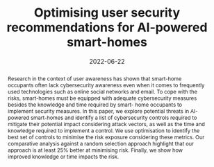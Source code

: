 ---
title: "Optimising user security recommendations for AI-powered smart-homes"
abstract: "Research in the context of user awareness has shown that smart-home occupants often lack cybersecurity awareness even when it comes to frequently used technologies such as online social networks and email. To cope with the risks, smart-homes must be equipped with adequate cybersecurity measures besides the knowledge and time required by smart- home occupants to implement security measures. In this paper, we explore potential threats in AI-powered smart-homes and identify a list of cybersecurity controls required to mitigate their potential impact considering attack vectors, as well as the time and knowledge required to implement a control. We use optimisation to identify the best set of controls to minimise the risk exposure considering these metrics. Our comparative analysis against a random selection approach highlight that our approach is at least 25% better at minimising risk. Finally, we show how improved knowledge or time impacts the risk."
collection: publications
permalink: /publication/scott2022optimising
date: 2022-06-22
venue: '5th IEEE Conference on Dependable and Secure Computing'
paperurl: '/files/pdf/papers/scott2022optimising.pdf'
link: 'https://ieeexplore.ieee.org/document/9888829'
citation: 'Emma Scott, Sakshyam Panda, George Loukas, Emmanouil Panaousis (2022). 
  &quot;Optimising user security recommendations for AI-powered smart-homes.&quot;
  <i>IEEE Conference on Dependable and Secure Computing (IEEE DSC)</i>, 1-8.'
---